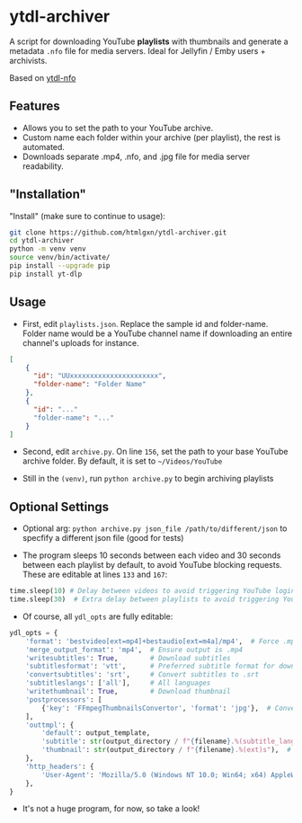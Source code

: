 # ytdl-archiver

A script for downloading YouTube **playlists** with thumbnails and generate a metadata `.nfo` file for media servers.
Ideal for Jellyfin / Emby users + archivists.

Based on [ytdl-nfo](https://github.com/htmlgxn/ytdl-nfo/)

## Features
- Allows you to set the path to your YouTube archive.
- Custom name each folder within your archive (per playlist), the rest is automated.
- Downloads separate .mp4, .nfo, and .jpg file for media server readability.

## "Installation"
"Install" (make sure to continue to usage):
```bash
git clone https://github.com/htmlgxn/ytdl-archiver.git
cd ytdl-archiver
python -m venv venv
source venv/bin/activate/
pip install --upgrade pip
pip install yt-dlp
```

## Usage
- First, edit `playlists.json`. Replace the sample id and folder-name.
Folder name would be a YouTube channel name if downloading an entire channel's uploads for instance.
```json
[
    {
      "id": "UUxxxxxxxxxxxxxxxxxxxxxx",
      "folder-name": "Folder Name"
    },
    {
      "id": "..."
      "folder-name": "..."
    }
]
```

- Second, edit `archive.py`. On line `156`, set the path to your base YouTube archive folder.
By default, it is set to `~/Videos/YouTube`

- Still in the `(venv)`, run `python archive.py` to begin archiving playlists

## Optional Settings
- Optional arg: `python archive.py json_file /path/to/different/json` to specfify a different json file (good for tests)

- The program sleeps 10 seconds between each video and 30 seconds between each playlist by default, to avoid YouTube blocking requests. These are editable at lines `133` and `167`:
```python
time.sleep(10) # Delay between videos to avoid triggering YouTube login requests
time.sleep(30)  # Extra delay between playlists to avoid triggering YouTube login requests
```

- Of course, all `ydl_opts` are fully editable:
```python
ydl_opts = {
    'format': 'bestvideo[ext=mp4]+bestaudio[ext=m4a]/mp4',  # Force .mp4 container
    'merge_output_format': 'mp4',  # Ensure output is .mp4
    'writesubtitles': True,        # Download subtitles
    'subtitlesformat': 'vtt',      # Preferred subtitle format for download
    'convertsubtitles': 'srt',     # Convert subtitles to .srt
    'subtitleslangs': ['all'],     # All languages
    'writethumbnail': True,        # Download thumbnail
    'postprocessors': [
        {'key': 'FFmpegThumbnailsConvertor', 'format': 'jpg'},  # Convert thumbnail to .jpg
    ],
    'outtmpl': {
        'default': output_template,
        'subtitle': str(output_directory / f"{filename}.%(subtitle_lang)s.%(ext)s"), # Save subtitles with the same filename
        'thumbnail': str(output_directory / f"{filename}.%(ext)s"),  # Save thumbnail with the same filename
    },
    'http_headers': {
        'User-Agent': 'Mozilla/5.0 (Windows NT 10.0; Win64; x64) AppleWebKit/537.36 (KHTML, like Gecko) Chrome/114.0.0.0 Safari/537.36'
    },
}
```

- It's not a huge program, for now, so take a look!
